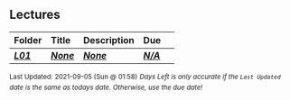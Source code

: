 ## Lectures

| Folder | Title | Description | Due |  |
|:------|:------|:------|:------|:-----:|
| ***<a href="https://github.com/rugbyprof/4883-Programming_Techniques/tree/master/Lectures/L01">L01</a>*** | ***<a href="https://github.com/rugbyprof/4883-Programming_Techniques/tree/master/Lectures/L01">None</a>*** | ***<a href="https://github.com/rugbyprof/4883-Programming_Techniques/tree/master/Lectures/L01">None</a>*** | ***<a href="https://github.com/rugbyprof/4883-Programming_Techniques/tree/master/Lectures/L01">N/A</a>*** |  |

<sup>Last Updated: 2021-09-05 (Sun @ 01:58)</sup> 
<sup>*Days Left is only accurate if the `Last Updated` date is the same as todays date. Otherwise, use the due date!*</sup> 